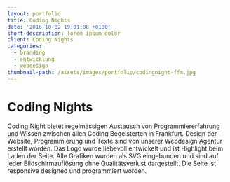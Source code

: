 ```yaml
---
layout: portfolio
title: Coding Nights
date: '2016-10-02 19:01:08 +0100'
short-description: lorem ipsum dolor
client: Coding Nights
categories:
  - branding
  - entwicklung
  - webdesign
thumbnail-path: /assets/images/portfolio/codingnight-ffm.jpg
---
```


# Coding Nights

Coding Night bietet regelmässigen Austausch von Programmiererfahrung und Wissen zwischen allen Coding Begeisterten in Frankfurt. Design der Website, Programmierung und Texte sind von unserer Webdesign Agentur erstellt worden. Das Logo wurde liebevoll entwickelt und ist Highlight beim Laden der Seite. Alle Grafiken wurden als SVG eingebunden und sind auf jeder Bildschirmauflösung ohne Qualitätsverlust dargestellt. Die Seite ist responsive designed und programmiert worden.
